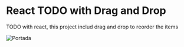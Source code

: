 # React TODO with Drag and Drop

<p>TODO with react, this project includ drag and drop to reorder the items</p>

<img src="https://repository-images.githubusercontent.com/386470868/1781392b-0634-4132-ac35-675b6a37729c" alt="Portada" />